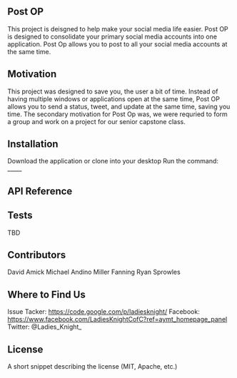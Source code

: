 ## Post OP

This project is deisgned to help make your social media life easier. Post OP is designed to consolidate your primary social media accounts into one application. Post Op allows you to post to all your social media accounts at the same time.

## Motivation

This project was designed to save you, the user a bit of time. Instead of having multiple windows or applications open at the same time, Post OP allows you to send a status, tweet, and update at the same time, saving you time. The secondary motivation for Post Op was, we were requried to form a group and work on a project for our senior capstone class.

## Installation

Download the application or clone into your desktop
Run the command: _____

## API Reference

## Tests
TBD

## Contributors

David Amick
Michael Andino
Miller Fanning
Ryan Sprowles 

## Where to Find Us
Issue Tacker: https://code.google.com/p/ladiesknight/
Facebook:     https://www.facebook.com/LadiesKnightCofC?ref=aymt_homepage_panel
Twitter:      @Ladies_Knight_


## License

A short snippet describing the license (MIT, Apache, etc.)
